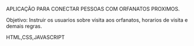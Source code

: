 APLICAÇÃO PARA CONECTAR PESSOAS COM ORFANATOS PROXIMOS.

Objetivo: Instruir os usuarios sobre visita aos orfanatos, horarios de visita e demais regras.

HTML,CSS,JAVASCRIPT